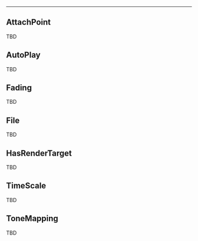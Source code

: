 ___

## AttachPoint

TBD

## AutoPlay

TBD

## Fading

TBD

## File

TBD

## HasRenderTarget

TBD

## TimeScale

TBD

## ToneMapping

TBD